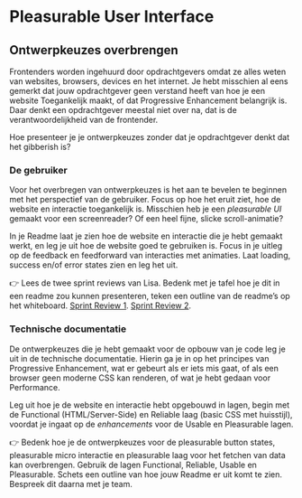 # Pleasurable User Interface

## Ontwerpkeuzes overbrengen

Frontenders worden ingehuurd door opdrachtgevers omdat ze alles weten van websites, browsers, devices en het internet. Je hebt misschien al eens gemerkt dat jouw opdrachtgever geen verstand heeft van hoe je een website Toegankelijk maakt, of dat Progressive Enhancement belangrijk is. Daar denkt een opdrachtgever meestal niet over na, dat is de verantwoordelijkheid van de frontender.

Hoe presenteer je je ontwerpkeuzes zonder dat je opdrachtgever denkt dat het gibberish is?

### De gebruiker

Voor het overbregen van ontwerpkeuzes is het aan te bevelen te beginnen met het perspectief van de gebruiker. Focus op hoe het eruit ziet, hoe de website en interactie toegankelijk is. Misschien heb je een _pleasurable UI_ gemaakt voor een screenreader? Of een heel fijne, slicke scroll-animatie?

In je Readme laat je zien hoe de website en interactie die je hebt gemaakt werkt, en leg je uit hoe de website goed te gebruiken is. Focus in je uitleg op de feedback en feedforward van interacties met animaties. Laat loading, success en/of error states zien en leg het uit.

👉 Lees de twee sprint reviews van Lisa. Bedenk met je tafel hoe je dit in een readme zou kunnen presenteren, teken een outline van de readme’s op het whiteboard. [Sprint Review 1](https://github.com/users/lisagjh/projects/13/views/14?visibleFields=%5B%22Title%22%2C%22Status%22%2C%22Labels%22%2C133392529%2C133392554%2C%22Parent+issue%22%2C184698587%5D&pane=issue&itemId=111038260&issue=lisagjh%7Ci-love-web%7C261). [Sprint Review 2](https://github.com/users/lisagjh/projects/13/views/14?pane=issue&itemId=111743727&issue=lisagjh%7Ci-love-web%7C270).


<!--
👉 Bekijk met je team de case 'ons land' van Norday: https://norday.nl/en/cases/onsland/. Hoe hebben ze de website gepresenteerd en wat laten ze allemaal zien?
-->

### Technische documentatie

De ontwerpkeuzes die je hebt gemaakt voor de opbouw van je code leg je uit in de technische documentatie. Hierin ga je in op het principes van Progressive Enhancement, wat er gebeurt als er iets mis gaat, of als een browser geen moderne CSS kan renderen, of wat je hebt gedaan voor Performance.

Leg uit hoe je de website en interactie hebt opgebouwd in lagen, begin met de Functional (HTML/Server-Side) en Reliable laag (basic CSS met huisstijl), voordat je ingaat op de _enhancements_ voor de Usable en Pleasurable lagen.

👉 Bedenk hoe je de ontwerpkeuzes voor de pleasurable button states, pleasurable micro interactie en pleasurable laag voor het fetchen van data kan overbrengen. Gebruik de lagen Functional, Reliable, Usable en Pleasurable. Schets een outline van hoe jouw Readme er uit komt te zien. Bespreek dit daarna met je team. 

<!--
## Aanpak

Hoe schrijf je zoiets op? 
Hoe verantwoord je je ontwerp? 
Bronnen gebruiken? 

Nog even wat details aanpassen omdat dat beter is???
- Artikel user delight 
- UI principles van Joshua Porter gebruiken
- Disney principes toepassen en benoemen
- Easein Ease out Perceived performance
- ...


-->

